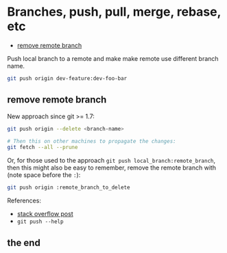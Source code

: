 # Branches, push, pull, merge, rebase, etc

- [remove remote branch](#remove-remote-branch)

Push local branch to a remote and make make remote use different branch name.

```bash
git push origin dev-feature:dev-foo-bar
```

## remove remote branch

New approach since git >= 1.7:

```bash
git push origin --delete <branch-name>

# Then this on other machines to propagate the changes:
git fetch --all --prune
```

Or, for those used to the approach `git push local_branch:remote_branch`, then this might also be easy to remember, remove the remote branch with (note space before the `:`):

```bash
git push origin :remote_branch_to_delete
```

References:
- [stack overflow post](https://stackoverflow.com/questions/2003505/how-do-i-delete-a-git-branch-both-locally-and-remotely)
- `git push --help`

## the end

